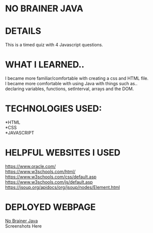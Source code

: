 # NO BRAINER JAVA

# DETAILS
This is a timed quiz with 4 Javascript questions.

# WHAT I LEARNED..
I became more familiar/comfortable with creating a css and HTML file.<br>
I became more comfortable with using Java with things such as..<br>
declaring variables, functions, setInterval, arrays and the DOM.


# TECHNOLOGIES USED:
*HTML
<br>
*CSS
<br>
*JAVASCRIPT

# HELPFUL WEBSITES I USED
https://www.oracle.com/
<br>
https://www.w3schools.com/html/
<br>
https://www.w3schools.com/css/default.asp
<br>
https://www.w3schools.com/js/default.asp
<br>
https://jsoup.org/apidocs/org/jsoup/nodes/Element.html



# DEPLOYED WEBPAGE
<a href="https://lianajayde.github.io/No_Brainer_Java/">No Brainer Java</a>
<br>
Screenshots Here
